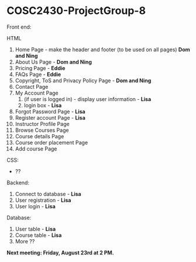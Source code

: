 # COSC2430-ProjectGroup-8

Front end:

HTML
1. Home Page - make the header and footer (to be used on all pages) **Dom and Ning**
2. About Us Page - **Dom and Ning**
3. Pricing Page - **Eddie**
4. FAQs Page - **Eddie**
5. Copyright, ToS and Privacy Policy Page - **Dom and Ning**
6. Contact Page
7. My Account Page
   1. (if user is logged in) - display user information - **Lisa**
   2. login box - **Lisa**
8. Forgot Password Page - **Lisa**
9.  Register account Page - **Lisa**
10. Instructor Profile Page
11. Browse Courses Page
12. Course details Page
13. Course order placement Page
14. Add course Page

CSS:
- ??

Backend:
1. Connect to database - **Lisa**
2. User registration - **Lisa**
3. User login - **Lisa**

Database:
1. User table - **Lisa**
2. Course table - **Lisa**
3. More ??

**Next meeting: Friday, August 23rd at 2 PM.**